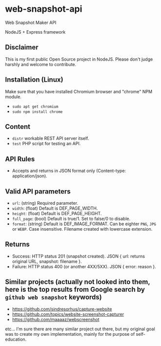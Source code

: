 # web-snapshot-api
 Web Snapshot Maker API

NodeJS + Express framework

## Disclaimer
This is my first public Open Source project in NodeJS. Please don't judge harshly and welcome to contribute.

## Installation (Linux)
Make sure that you have installed Chromium browser and "chrome" NPM module.
 * `sudo apt get chromium`
 * `sudo npm install chrome`

## Content
 * `distr` workable REST API server itself.
 * `test` PHP script for testing an API.

## API Rules
 * Accepts and returns in JSON format only (Content-type: application/json).

## Valid API parameters
 * `url`: (string) Required parameter.
 * `width`: (float) Default is DEF_PAGE_WIDTH.
 * `height`: (float) Default is DEF_PAGE_HEIGHT.
 * `full_page`: (bool) Default is true/1. Set to false/0 to disable.
 * `format`: (string) Default is DEF_IMAGE_FORMAT. Can be eighter `PNG`, `JPG` or `WEBP`. Case insensitive. Filename created with lowercase extension.

## Returns
 * Success: HTTP status 201 (snapshot created). JSON { url: returns original URL, snapshot: filename }.
 * Failure: HTTP status 400 (or another 4XX/5XX). JSON { error: reason }.

## Similar projects (actually not looked into them, here is the top results from Google search by `github web snapshot` keywords)
 * https://github.com/sindresorhus/capture-website
 * https://github.com/topics/website-screenshot-capturer
 * https://github.com/maaaaz/webscreenshot

etc... I'm sure there are many similar project out there, but my original goal was to create my own implementation, mainly for the purpose of self-education.
